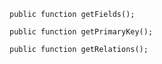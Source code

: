 	
	public function getFields();

	public function getPrimaryKey();

	public function getRelations();